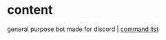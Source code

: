 # content
general purpose bot made for discord | [command list](https://give-speed-money.ml/otherstuff/content)
